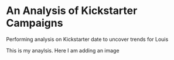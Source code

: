 # An Analysis of Kickstarter Campaigns
Performing analysis on Kickstarter date to uncover trends for Louis 

This is my anaylsis. Here I am adding an image 
